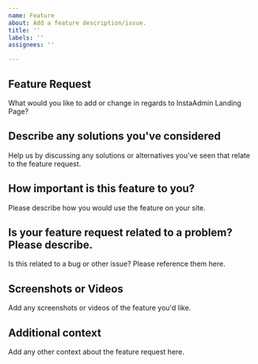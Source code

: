 ```yaml
---
name: Feature
about: Add a feature description/issue.
title: ''
labels: ''
assignees: ''

---
```


## Feature Request

What would you like to add or change in regards to InstaAdmin Landing Page?

## Describe any solutions you've considered

Help us by discussing any solutions or alternatives you've seen that relate to the feature request.

## How important is this feature to you?

Please describe how you would use the feature on your site.

## Is your feature request related to a problem? Please describe.

Is this related to a bug or other issue? Please reference them here.

## Screenshots or Videos

Add any screenshots or videos of the feature you'd like.

## Additional context
Add any other context about the feature request here.
